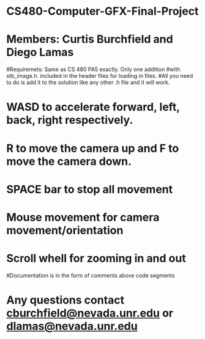 # CS480-Computer-GFX-Final-Project
# Members: Curtis Burchfield and Diego Lamas

#Requiremets: Same as CS 480 PA5 exactly. Only one addition
#with stb_image.h. included in the header files for loading in files. 
#All you need to do is add it to the solution like any other .h file and it will work.

# WASD to accelerate forward, left, back, right respectively.
# R to move the camera up and F to move the camera down.
# SPACE bar to stop all movement
# Mouse movement for camera movement/orientation
# Scroll whell for zooming in and out
#Documentation is in the form of comments above code segments
# Any questions contact cburchfield@nevada.unr.edu or dlamas@nevada.unr.edu
